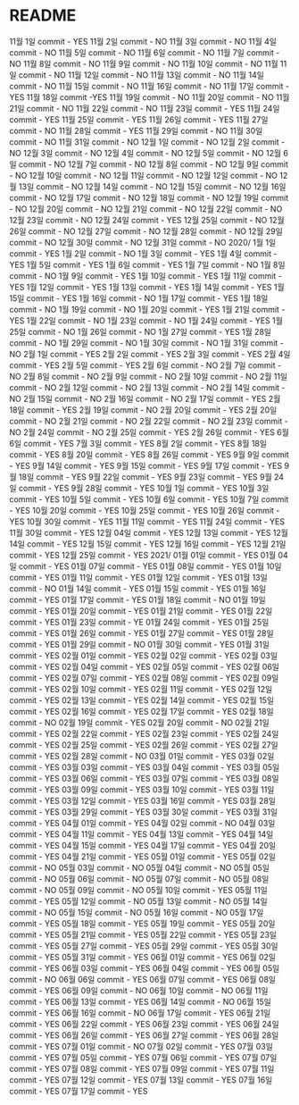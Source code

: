 # README

11월 1일 commit - YES
11월 2일 commit - NO
11월 3일 commit - NO
11월 4일 commit - NO
11월 5일 commit - NO
11월 6일 commit - NO
11월 7일 commit - NO
11월 8일 commit - NO
11월 9일 commit - NO
11월 10일 commit - NO
11월 11일 commit - NO
11월 12일 commit - NO
11월 13일 commit - NO
11월 14일 commit - NO
11월 15일 commit - NO
11월 16일 commit - NO
11월 17일 commit -YES
11월 18일 commit -YES
11월 19일 commit - NO
11월 20일 commit - NO
11월 21일 commit - NO
11월 22일 commit - NO
11월 23일 commit - YES
11월 24일 commit - YES
11월 25일 commit - YES
11월 26일 commit - YES
11월 27일 commit - NO
11월 28일 commit - YES
11월 29일 commit - NO
11월 30일 commit - NO
11월 31일 commit - NO
12월 1일 commit - NO
12월 2일 commit - NO
12월 3일 commit - NO
12월 4일 commit - NO
12월 5일 commit - NO
12월 6일 commit - NO
12월 7일 commit - NO
12월 8일 commit - NO
12월 9일 commit - NO
12월 10일 commit - NO
12월 11일 commit - NO
12월 12일 commit - NO
12월 13일 commit - NO
12월 14일 commit - NO
12월 15일 commit - NO
12월 16일 commit - NO
12월 17일 commit - NO
12월 18일 commit - NO
12월 19일 commit - NO
12월 20일 commit - NO
12월 21일 commit - NO
12월 22일 commit - NO
12월 23일 commit - NO
12월 24일 commit - YES
12월 25일 commit - NO
12월 26일 commit - NO
12월 27일 commit - NO
12월 28일 commit - NO
12월 29일 commit - NO
12월 30일 commit - NO
12월 31일 commit - NO
2020/ 1월 1일 commit - YES
1월 2일 commit - NO
1월 3일 commit - YES
1월 4일 commit - YES
1월 5일 commit - YES
1월 6일 commit - YES
1월 7일 commit - NO
1월 8일 commit - NO
1월 9일 commit - YES
1월 10일 commit - YES
1월 11일 commit - YES
1월 12일 commit - YES
1월 13일 commit - YES
1월 14일 commit - YES
1월 15일 commit - YES
1월 16일 commit - NO
1월 17일 commit - YES
1월 18일 commit - NO
1월 19일 commit - NO
1월 20일 commit - YES
1월 21일 commit - YES
1월 22일 commit - NO
1월 23일 commit - NO
1월 24일 commit - YES
1월 25일 commit - NO
1월 26일 commit - NO
1월 27일 commit - YES
1월 28일 commit - NO
1월 29일 commit - NO
1월 30일 commit - NO
1월 31일 commit - NO
2월 1일 commit - YES
2월 2일 commit - YES
2월 3일 commit - YES
2월 4일 commit - YES
2월 5일 commit - YES
2월 6일 commit - NO
2월 7일 commit - NO
2월 8일 commit - NO
2월 9일 commit - NO
2월 10일 commit - NO
2월 11일 commit - NO
2월 12일 commit - NO
2월 13일 commit - NO
2월 14일 commit - NO
2월 15일 commit - NO
2월 16일 commit - NO
2월 17일 commit - YES
2월 18일 commit - YES
2월 19일 commit - NO
2월 20일 commit - YES
2월 20일 commit - NO
2월 21일 commit - NO
2월 22일 commit - NO
2월 23일 commit - NO
2월 24일 commit - NO
2월 25일 commit - YES
2월 26일 commit - YES
6월 6일 commit - YES
7월 3일 commit - YES
8월 2일 commit - YES
8월 18일 commit - YES
8월 20일 commit - YES
8월 26일 commit - YES
9월 9일 commit - YES
9월 14일 commit - YES
9월 15일 commit - YES
9월 17일 commit - YES
9월 18일 commit - YES
9월 22일 commit - YES
9월 23일 commit - YES
9월 24일 commit - YES
9월 28일 commit - YES
10월 1일 commit - YES
10월 3일 commit - YES
10월 5일 commit - YES
10월 6일 commit - YES
10월 7일 commit - YES
10월 20일 commit - YES
10월 25일 commit - YES
10월 26일 commit - YES
10월 30일 commit - YES
11월 11일 commit - YES
11월 24일 commit - YES
11월 30일 commit - YES
12월 04일 commit - YES
12월 13일 commit - YES
12월 14일 commit - YES
12월 15일 commit - YES
12월 16일 commit - YES
12월 21일 commit - YES
12월 25일 commit - YES
2021/ 01월 01일 commit - YES
01월 04일 commit - YES
01월 07일 commit - YES
01월 08일 commit - YES
01월 10일 commit - YES
01월 11일 commit - YES
01월 12일 commit - YES
01월 13일 commit - NO
01월 14일 commit - YES
01월 15일 commit - YES
01월 16일 commit - YES
01월 17일 commit - YES
01월 18일 commit - NO
01월 19일 commit - YES
01월 20일 commit - YES
01월 21일 commit - YES
01월 22일 commit - YES
01월 23일 commit - YE
01월 24일 commit - YES
01월 25일 commit - YES
01월 26일 commit - YES
01월 27일 commit - YES
01월 28일 commit - YES
01월 29일 commit - NO
01월 30일 commit - YES
01월 31일 commit - YES
02월 01일 commit - YES
02월 02일 commit - YES
02월 03일 commit - YES
02월 04일 commit - YES
02월 05일 commit - YES
02월 06일 commit - YES
02월 07일 commit - YES
02월 08일 commit - YES
02월 09일 commit - YES
02월 10일 commit - YES
02월 11일 commit - YES
02월 12일 commit - YES
02월 13일 commit - YES
02월 14일 commit - YES
02월 15일 commit - YES
02월 16일 commit - YES
02월 17일 commit - YES
02월 18일 commit - NO
02월 19일 commit - YES
02월 20일 commit - NO
02월 21일 commit - YES
02월 22일 commit - YES
02월 23일 commit - YES
02월 24일 commit - YES
02월 25일 commit - YES
02월 26일 commit - YES
02월 27일 commit - YES
02월 28일 commit - NO
03월 01일 commit - YES
03월 02일 commit - YES
03월 03일 commit - YES
03월 04일 commit - YES
03월 05일 commit - YES
03월 06일 commit - YES
03월 07일 commit - YES
03월 08일 commit - YES
03월 09일 commit - YES
03월 10일 commit - YES
03월 11일 commit - YES
03월 12일 commit - YES
03월 16일 commit - YES
03월 28일 commit - YES
03월 29일 commit - YES
03월 30일 commit - YES
03월 31일 commit - YES
04월 01일 commit - YES
04월 02일 commit - NO
04월 03일 commit - YES
04월 11일 commit - YES
04월 13일 commit - YES
04월 14일 commit - YES
04월 15일 commit - YES
04월 17일 commit - YES
04월 20일 commit - YES
04월 21일 commit - YES
05월 01일 commit - YES
05월 02일 commit - NO
05월 03일 commit - NO
05월 04일 commit - NO
05월 05일 commit - NO
05월 06일 commit - NO
05월 07일 commit - NO
05월 08일 commit - NO
05월 09일 commit - NO
05월 10일 commit - YES
05월 11일 commit - YES
05월 12일 commit - NO
05월 13일 commit - NO
05월 14일 commit - NO
05월 15일 commit - NO
05월 16일 commit - NO
05월 17일 commit - YES
05월 18일 commit - YES
05월 19일 commit - YES
05월 20일 commit - YES
05월 21일 commit - YES
05월 22일 commit - YES
05월 23일 commit - YES
05월 27일 commit - YES
05월 29일 commit - YES
05월 30일 commit - YES
05월 31일 commit - YES
06월 01일 commit - YES
06월 02일 commit - YES
06월 03일 commit - YES
06월 04일 commit - YES
06월 05일 commit - NO
06월 06일 commit - YES
06월 07일 commit - YES
06월 08일 commit - YES
06월 09일 commit - NO
06월 10일 commit - NO
06월 11일 commit - YES
06월 13일 commit - YES
06월 14일 commit - NO
06월 15일 commit - YES
06월 16일 commit - NO
06월 17일 commit - YES
06월 21일 commit - YES
06월 22일 commit - YES
06월 23일 commit - YES
06월 24일 commit - YES
06월 26일 commit - YES
06월 27일 commit - YES
06월 28일 commit - YES
07월 01일 commit - NO
07월 02일 commit - YES
07월 03일 commit - YES
07월 05일 commit - YES
07월 06일 commit - YES
07월 07일 commit - YES
07월 08일 commit - YES
07월 09일 commit - YES
07월 11일 commit - YES
07월 12일 commit - YES
07월 13일 commit - YES
07월 16일 commit - YES
07월 17일 commit - YES

